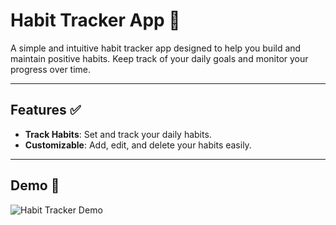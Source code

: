 # Habit Tracker App 🚀

A simple and intuitive habit tracker app designed to help you build and maintain positive habits. Keep track of your daily goals and monitor your progress over time.

---

## Features ✅

- **Track Habits**: Set and track your daily habits.
- **Customizable**: Add, edit, and delete your habits easily.

---

## Demo 🚀

![Habit Tracker Demo](https://habittrackerwebapp.vercel.app/)
